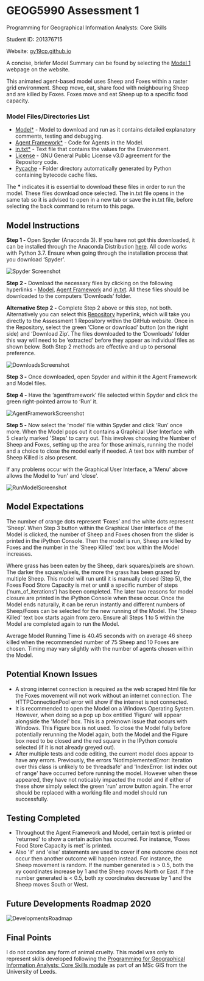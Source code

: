 # GEOG5990 Assessment 1 
Programming for Geographical Information Analysts: Core Skills

Student ID: 201376715

Website: [gy19cp.github.io](https://gy19cp.github.io/index.html)

A concise, briefer Model Summary can be found by selecting the [Model 1](https://gy19cp.github.io/model1summary.html) webpage on the website.

This animated agent-based model uses Sheep and Foxes within a raster grid environment. Sheep move, eat, share food with neighbouring Sheep and are killed by Foxes. Foxes move and eat Sheep up to a specific food capacity. 

### Model Files/Directories List
-	[Model*](https://gy19cp.github.io/model.py) - Model to download and run as it contains detailed explanatory comments, testing and debugging. 
-	[Agent Framework*](https://gy19cp.github.io/agentframework.py) - Code for Agents in the Model.
-	[in.txt*](https://gy19cp.github.io/in.txt) - Text file that contains the values for the Environment. 
- [License](https://github.com/gy19cp/GEOG5990Assessment1/blob/master/LICENSE) - GNU General Public License v3.0 agreement for the Repository code.
- [Pycache](https://github.com/gy19cp/GEOG5990Assessment1/tree/master/__pycache__) - Folder directory automatically generated by Python containing bytecode cache files. 

The __*__ indicates it is essential to download these files in order to run the model. 
These files download once selected. The in.txt file opens in the same tab so it is advised to open in a new tab or save the in.txt file, before selecting the back command to return to this page.

## Model Instructions 

**Step 1 -** Open Spyder (Anaconda 3). If you have not got this downloaded, it can be installed through the Anaconda Distribution [here](https://www.anaconda.com/distribution/). All code works with Python 3.7. Ensure when going through the installation process that you download ‘Spyder’. 

![Spyder Screenshot](SpyderScreenshot.jpg "Initiating Spyder")

**Step 2 -** Download the necessary files by clicking on the following hyperlinks - [Model](http://gy19cp.github.io/model.py), [Agent Framework](http://gy19cp.github.io/agentframework.py) and [in.txt](https://gy19cp.github.io/in.txt). All these files should be downloaded to the computers ‘Downloads’ folder. 

**Alternative Step 2 -** Complete Step 2 above or this step, not both. Alternatively you can select this [Repository](https://github.com/gy19cp/GEOG5990Assessment1) hyperlink, which will take you directly to the Assessment 1 Repository within the GitHub website. Once in the Repository, select the green ‘Clone or download’ button (on the right side) and ‘Download Zip’. The files downloaded to the ‘Downloads’ folder this way will need to be ‘extracted’ before they appear as individual files as shown below. Both Step 2 methods are effective and up to personal preference.  

![DownloadsScreenshot](DownloadsScreenshot.jpg "Downloads")

**Step 3 -** Once downloaded, open Spyder and within it the Agent Framework and Model files.

**Step 4 -** Have the ‘agentframework’ file selected within Spyder and click the green right-pointed arrow to ‘Run’ it.

![AgentFrameworkScreenshot](AgentFrameworkScreenshot.jpg "Agent Framework")
  
**Step 5 -** Now select the ‘model’ file within Spyder and click ‘Run’ once more. When the Model pops out it contains a Graphical User Interface with 5 clearly marked 'Steps' to carry out. This involves choosing the Number of Sheep and Foxes, setting up the area for those animals, running the model and a choice to close the model early if needed. A text box with number of Sheep Killed is also present.  

If any problems occur with the Graphical User Interface, a 'Menu' above allows the Model to 'run' and 'close'. 
 
![RunModelScreenshot](RunModelScreenshot.jpg "Run Model")
 
## Model Expectations 
The number of orange dots represent ‘Foxes’ and the white dots represent ‘Sheep’. When Step 3 button within the Graphical User Interface of the Model is clicked, the number of Sheep and Foxes chosen from the slider is printed in the iPython Console. Then the model is run, Sheep are killed by Foxes and the number in the 'Sheep Killed' text box within the Model increases. 

Where grass has been eaten by the Sheep, dark squares/pixels are shown. The darker the square/pixels, the more the grass has been grazed by multiple Sheep. This model will run until it is manually closed (Step 5), the Foxes Food Store Capacity is met or until a specific number of steps (‘num_of_iterations’) has been completed. The later two reasons for model closure are printed in the iPython Console when these occur. Once the Model ends naturally, it can be rerun instantly and different numbers of Sheep/Foxes can be selected for the new running of the Model. The 'Sheep Killed' text box starts again from zero. Ensure all Steps 1 to 5 within the Model are completed again to run the Model. 

Average Model Running Time is 40.45 seconds with on average 46 sheep killed when the recommended number of 75 Sheep and 10 Foxes are chosen. Timing may vary slightly with the number of agents chosen within the Model. 

## Potential Known Issues
- A strong internet connection is required as the web scraped html file for the Foxes movement will not work without an internet connection. The HTTPConnectionPool error will show if the internet is not connected.
- It is recommended to open the Model on a Windows Operating System. However, when doing so a pop up box entitled 'Figure' will appear alongside the 'Model' box. This is a preknown issue that occurs with Windows. This Figure box is not used. To close the Model fully before potentially rerunning the Model again, both the Model and the Figure box need to be closed and the red square in the IPython console selected (if it is not already greyed out).
- After multiple tests and code editing, the current model does appear to have any errors. Previously, the errors 'NotImplementedError: Iteration over this class is unlikely to be threadsafe' and 'IndexError: list index out of range' have occurred before running the model. However when these appeared, they have not noticably impacted the model and if either of these show simply select the green 'run' arrow button again. The error should be replaced with a working file and model should run successfully. 

## Testing Completed
- Throughout the Agent Framework and Model, certain text is printed or 'returned' to show a certain action has occurred. For instance, 'Foxes Food Store Capacity is met' is printed. 
- Also 'if' and 'else' statements are used to cover if one outcome does not occur then another outcome will happen instead. For instance, the Sheep movement is random. If the number generated is > 0.5, both the xy coordinates increase by 1 and the Sheep moves North or East. If the number generated is < 0.5, both xy coordinates decrease by 1 and the Sheep moves  South or West.

## Future Developments Roadmap 2020
![DevelopmentsRoadmap](DevelopmentsRoadmap.jpg "DevelopmentsRoadmap")

## Final Points
I do not condon any form of animal cruelty. This model was only to represent skills developed following the [Programming for Geographical Information Analysts: Core Skills module](https://www.geog.leeds.ac.uk/courses/computing/study/core-python/) as part of an MSc GIS from the University of Leeds. 
